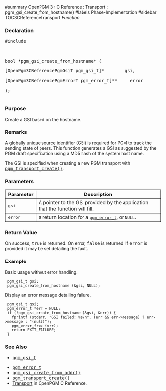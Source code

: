﻿#summary OpenPGM 3 : C Reference : Transport : pgm\_gsi\_create\_from\_hostname()
#labels Phase-Implementation
#sidebar TOC3CReferenceTransport
_Function_
### Declaration ###
<pre>
#include <pgm/pgm.h><br>
<br>
bool *pgm_gsi_create_from_hostname* (<br>
[OpenPgm3CReferencePgmGsiT pgm_gsi_t]*        gsi,<br>
[OpenPgm3CReferencePgmErrorT pgm_error_t]**     error<br>
);<br>
</pre>

### Purpose ###
Create a GSI based on the hostname.

### Remarks ###
A globally unique source identifier (GSI) is required for PGM to track the sending state of peers. This function generates a GSI as suggested by the PGM draft specification using a MD5 hash of the system host name.

The GSI is specified when creating a new PGM transport with <tt><a href='OpenPgm3CReferencePgmTransportCreate.md'>pgm_transport_create()</a></tt>.

### Parameters ###

<table cellpadding='5' border='1' cellspacing='0'>
<tr>
<th>Parameter</th>
<th>Description</th>
</tr>
<tr>
<td><tt>gsi</tt></td>
<td>A pointer to the GSI provided by the application that the function will fill.</td>
</tr><tr>
<td><tt>error</tt></td>
<td>a return location for a <tt><a href='OpenPgm3CReferencePgmErrorT.md'>pgm_error_t</a></tt>, or <tt>NULL</tt>.</td>
</tr>
</table>

### Return Value ###
On success, <tt>true</tt> is returned.  On error, <tt>false</tt> is returned.  If <tt>error</tt> is provided it may be set detailing the fault.

### Example ###
Basic usage without error handling.

```
 pgm_gsi_t gsi;
 pgm_gsi_create_from_hostname (&gsi, NULL);
```

Display an error message detailing failure.

```
 pgm_gsi_t gsi;
 pgm_error_t *err = NULL;
 if (!pgm_gsi_create_from_hostname (&gsi, &err)) {
   fprintf (stderr, "GSI failed: %s\n", (err && err->message) ? err->message : "(null)");
   pgm_error_free (err);
   return EXIT_FAILURE;
 }
```

### See Also ###
  * <tt><a href='OpenPgm3CReferencePgmGsiT.md'>pgm_gsi_t</a></tt><br>
<ul><li><tt><a href='OpenPgm3CReferencePgmErrorT.md'>pgm_error_t</a></tt><br>
</li><li><tt><a href='OpenPgm3CReferencePgmGsiCreateFromAddr.md'>pgm_gsi_create_from_addr()</a></tt><br>
</li><li><tt><a href='OpenPgm3CReferencePgmTransportCreate.md'>pgm_transport_create()</a></tt><br>
</li><li><a href='OpenPgm3CReferenceTransport.md'>Transport</a> in OpenPGM C Reference.